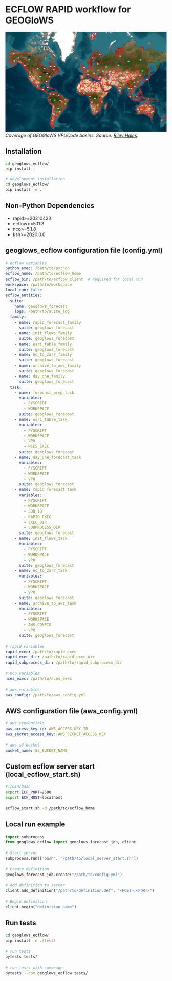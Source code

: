 # ECFLOW RAPID workflow for GEOGloWS

![GEOGloWS VPUCode Coverage](images/geoglows_vpucode_coverage.png)
*Coverage of GEOGloWS VPUCode basins. Source: [Riley Hales](mailto:rchales@byu.edu).*

## Installation

```bash
cd geoglows_ecflow/
pip install .
```

```bash
# development installation
cd geoglows_ecflow/
pip install -e .
```

## Non-Python Dependencies

- rapid>=20210423
- ecflow>=5.11.3
- nco>=5.1.8
- ksh>=2020.0.0

## geoglows_ecflow configuration file (config.yml)

```yaml
# ecflow variables
python_exec: /path/to/python
ecflow_home: /path/to/ecflow_home
ecflow_bin: /path/to/ecflow_client  # Required for local run
workspace: /path/to/workspace
local_run: false
ecflow_entities:
  suite:
    name: geoglows_forecast
    logs: /path/to/suite_log
  family:
    - name: rapid_forecast_family
      suite: geoglows_forecast
    - name: init_flows_family
      suite: geoglows_forecast
    - name: esri_table_family
      suite: geoglows_forecast
    - name: nc_to_zarr_family
      suite: geoglows_forecast
    - name: archive_to_aws_family
      suite: geoglows_forecast
    - name: day_one_family
      suite: geoglows_forecast
  task:
    - name: forecast_prep_task
      variables:
        - PYSCRIPT
        - WORKSPACE
      suite: geoglows_forecast
    - name: esri_table_task
      variables:
        - PYSCRIPT
        - WORKSPACE
        - VPU
        - NCES_EXEC
      suite: geoglows_forecast
    - name: day_one_forecast_task
      variables:
        - PYSCRIPT
        - WORKSPACE
        - VPU
      suite: geoglows_forecast
    - name: rapid_forecast_task
      variables:
        - PYSCRIPT
        - WORKSPACE
        - JOB_ID
        - RAPID_EXEC
        - EXEC_DIR
        - SUBPROCESS_DIR
      suite: geoglows_forecast
    - name: init_flows_task
      variables:
        - PYSCRIPT
        - WORKSPACE
        - VPU
      suite: geoglows_forecast
    - name: nc_to_zarr_task
      variables:
        - PYSCRIPT
        - WORKSPACE
        - VPU
      suite: geoglows_forecast
    - name: archive_to_aws_task
      variables:
        - PYSCRIPT
        - WORKSPACE
        - AWS_CONFIG
        - VPU
      suite: geoglows_forecast

# rapid variables
rapid_exec: /path/to/rapid_exec
rapid_exec_dir: /path/to/rapid_exec_dir
rapid_subprocess_dir: /path/to/rapid_subprocess_dir

# nco variables
nces_exec: /path/to/nces_exec

# aws variables
aws_config: /path/to/aws_config.yml
```

## AWS configuration file (aws_config.yml)

```yaml
# aws credentials
aws_access_key_id: AWS_ACCESS_KEY_ID
aws_secret_access_key: AWS_SECRET_ACCESS_KEY

# aws s3 bucket
bucket_name: S3_BUCKET_NAME
```

## Custom ecflow server start (local_ecflow_start.sh)

```bash
#!/bin/bash
export ECF_PORT=2500
export ECF_HOST=localhost

ecflow_start.sh -d /path/to/ecflow_home
```

## Local run example

```Python
import subprocess
from geoglows_ecflow import geoglows_forecast_job, client

# Start server
subprocess.run(['bash', '/path/to/local_server_start.sh'])

# Create definition
geoglows_forecast_job.create("/path/to/config.yml")

# Add definition to server
client.add_definition("/path/to/definition.def", "<HOST>:<PORT>")

# Begin definition
client.begin("definition_name")
```

## Run tests

```bash
cd geoglows_ecflow/
pip install -e .[test]

# run tests
pytests tests/

# run tests with coverage
pytests --cov geoglows_ecflow tests/
```
